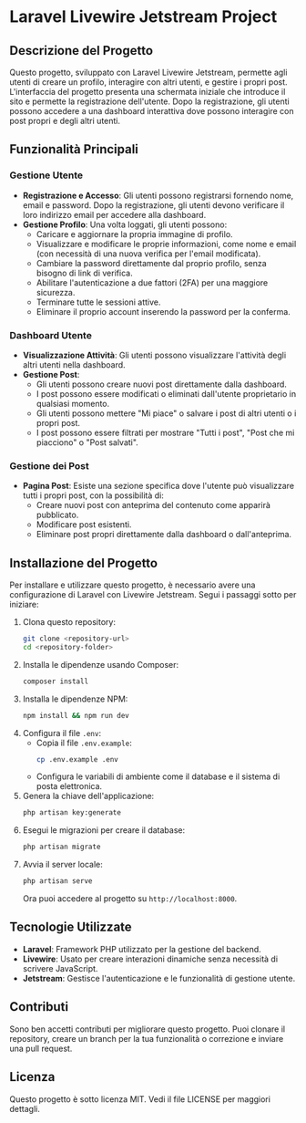 # Laravel Livewire Jetstream Project

## Descrizione del Progetto
Questo progetto, sviluppato con Laravel Livewire Jetstream, permette agli utenti di creare un profilo, interagire con altri utenti, e gestire i propri post. 
L'interfaccia del progetto presenta una schermata iniziale che introduce il sito e permette la registrazione dell'utente. Dopo la registrazione, gli utenti possono accedere a una dashboard interattiva dove possono interagire con post propri e degli altri utenti.

## Funzionalità Principali
### Gestione Utente
- **Registrazione e Accesso**: Gli utenti possono registrarsi fornendo nome, email e password. Dopo la registrazione, gli utenti devono verificare il loro indirizzo email per accedere alla dashboard.
- **Gestione Profilo**: Una volta loggati, gli utenti possono:
  - Caricare e aggiornare la propria immagine di profilo.
  - Visualizzare e modificare le proprie informazioni, come nome e email (con necessità di una nuova verifica per l'email modificata).
  - Cambiare la password direttamente dal proprio profilo, senza bisogno di link di verifica.
  - Abilitare l'autenticazione a due fattori (2FA) per una maggiore sicurezza.
  - Terminare tutte le sessioni attive.
  - Eliminare il proprio account inserendo la password per la conferma.

### Dashboard Utente
- **Visualizzazione Attività**: Gli utenti possono visualizzare l'attività degli altri utenti nella dashboard.
- **Gestione Post**:
  - Gli utenti possono creare nuovi post direttamente dalla dashboard.
  - I post possono essere modificati o eliminati dall'utente proprietario in qualsiasi momento.
  - Gli utenti possono mettere "Mi piace" o salvare i post di altri utenti o i propri post.
  - I post possono essere filtrati per mostrare "Tutti i post", "Post che mi piacciono" o "Post salvati".

### Gestione dei Post
- **Pagina Post**: Esiste una sezione specifica dove l'utente può visualizzare tutti i propri post, con la possibilità di:
  - Creare nuovi post con anteprima del contenuto come apparirà pubblicato.
  - Modificare post esistenti.
  - Eliminare post propri direttamente dalla dashboard o dall'anteprima.

## Installazione del Progetto
Per installare e utilizzare questo progetto, è necessario avere una configurazione di Laravel con Livewire Jetstream. Segui i passaggi sotto per iniziare:

1. Clona questo repository:
   ```bash
   git clone <repository-url>
   cd <repository-folder>
   ```
2. Installa le dipendenze usando Composer:
   ```bash
   composer install
   ```
3. Installa le dipendenze NPM:
   ```bash
   npm install && npm run dev
   ```
4. Configura il file `.env`:
   - Copia il file `.env.example`:
     ```bash
     cp .env.example .env
     ```
   - Configura le variabili di ambiente come il database e il sistema di posta elettronica.
5. Genera la chiave dell'applicazione:
   ```bash
   php artisan key:generate
   ```
6. Esegui le migrazioni per creare il database:
   ```bash
   php artisan migrate
   ```
7. Avvia il server locale:
   ```bash
   php artisan serve
   ```
   Ora puoi accedere al progetto su `http://localhost:8000`.

## Tecnologie Utilizzate
- **Laravel**: Framework PHP utilizzato per la gestione del backend.
- **Livewire**: Usato per creare interazioni dinamiche senza necessità di scrivere JavaScript.
- **Jetstream**: Gestisce l'autenticazione e le funzionalità di gestione utente.

## Contributi
Sono ben accetti contributi per migliorare questo progetto. Puoi clonare il repository, creare un branch per la tua funzionalità o correzione e inviare una pull request.

## Licenza
Questo progetto è sotto licenza MIT. Vedi il file LICENSE per maggiori dettagli.
